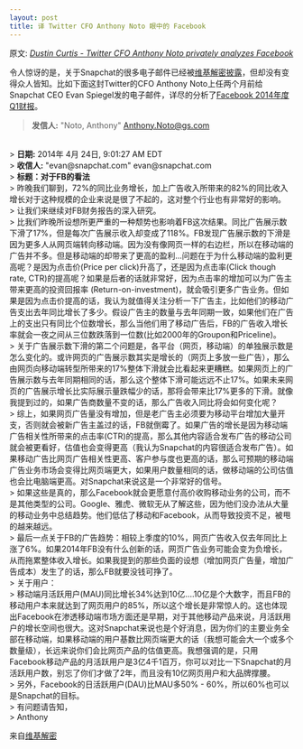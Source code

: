 ```yaml
---
layout: post
title: 译 Twitter CFO Anthony Noto 眼中的 Facebook
---
```


原文: <i>[Dustin Curtis - Twitter CFO Anthony Noto privately analyzes Facebook](http://dcurt.is/twitter-cfo-anthony-noto-on-facebook)</i>
<!--more-->  

令人惊讶的是，关于Snapchat的很多电子邮件已经被[维基解密披露](https://wikileaks.org/sony/emails/)，但却没有变得众人皆知。比如下面这封Twitter的CFO Anthony Noto上任两个月前给Snapchat CEO Evan Spiegel发的电子邮件，详尽的分析了[Facebook 2014年度Q1财报](http://files.shareholder.com/downloads/AMDA-NJ5DZ/60743422x0x770141/E11463E4-19B2-44AD-A02A-02602311BD1C/FB_News_2014_4_23_Financial_Releases.pdf)。

> <b>发信人:</b> "Noto, Anthony" Anthony.Noto@gs.com
<br>
> <b>日期:</b> 2014年 4月 24日, 9:01:27 AM EDT
<br>
> <b>收信人:</b> "evan@snapchat.com" evan@snapchat.com
<br>
> <b>标题：对于FB的看法</b>
<br>
> 昨晚我们聊到，72%的同比业务增长，加上广告收入所带来的82%的同比收入增长对于这种规模的企业来说是很了不起的，这对整个行业也有非常好的影响。
<br>
> 让我们来继续对FB财务报告的深入研究。
<br>
> 比我们昨晚所设想所更严重的一种颓势也影响着FB这次结果。同比广告展示数下滑了17%，但是每次广告展示收入却变成了118%。FB发现广告展示数的下滑是因为更多人从网页端转向移动端。因为没有像网页一样的右边栏，所以在移动端的广告并不多。但是移动端的却带来了更高的盈利...问题在于为什么移动端的盈利更高呢？是因为点击价(Price per click)升高了，还是因为点击率(Click though rate, CTR)的提高呢？如果是后者的话就非常好，因为点击率的增加可以为广告主带来更高的投资回报率 (Return-on-investment)，就会吸引更多广告业务。但如果是因为点击价提高的话，我认为就值得关注分析一下广告主，比如他们的移动广告支出去年同比增长了多少。假设广告主的数量与去年同期一致，如果他们在广告上的支出只有同比个位数增长，那么当他们用了移动广告后，FB的广告收入增长率就会一夜之间从三位数跌落到一位数(比如2000年的Groupon和Priceline)。
<br>
> 关于广告展示数下滑的第二个问题是，各平台（网页，移动端）的单独展示数是怎么变化的。或许网页的广告展示数其实是增长的（网页上多放一些广告），那么由网页向移动端转型所带来的17%整体下滑就会比看起来更糟糕。如果网页上的广告展示数与去年同期相同的话，那么这个整体下滑可能远远不止17%。如果未来网页的广告展示增长比实际展示量跌幅少的话，那将会带来比17%更多的下滑。就像我提到过的，如果广告商数量不变的话，那么广告收入同比将会如何变化呢？
<br>
> 综上，如果网页广告量没有增加，但是老广告主必须要为移动平台增加大量开支，否则就会被新广告主盖过的话，FB就倒霉了。如果广告的增长是因为移动端广告相关性所带来的点击率(CTR)的提高，那么其他内容适合发布广告的移动公司就会被更看好，估值也会变得更高（我认为Snapchat的内容很适合发布广告）。如果移动广告比网页广告相关性更高、客户参与度也更高的话，那么可预期的移动端广告业务市场会变得比网页端更大，如果用户数量相同的话，做移动端的公司估值也会比电脑端更高。对Snapchat来说这是一个非常好的信号。
<br>
> 如果这些是真的，那么Facebook就会更愿意付高价收购移动业务的公司，而不是其他类型的公司。Google、雅虎、微软无从了解这些，因为他们没办法从大量的移动业务中总结趋势。他们低估了移动和Facebook，从而导致投资不足，被甩的越来越远。
<br>
> 最后一点关于FB的广告趋势：相较上季度的10%，网页广告收入仅去年同比上涨了6%。如果2014年FB没有什么创新的话，网页广告业务可能会变为负增长，从而拖累整体收入增长。如果我提到的那些负面的设想（增加网页广告量，增加广告成本）发生了的话，那么FB就要没钱可挣了。
<br>
> 关于用户：
<br>
> 移动端月活跃用户(MAU)同比增长34%达到10亿....10亿是个大数字，而且FB的移动用户本来就达到了网页用户的85%，所以这个增长是非常惊人的。这也体现出Facebook在渗透移动端市场方面还是早期，对于其他移动产品来说，月活跃用户的增长空间也很大。这对Snapchat来说也是个好消息，因为你们的主要业务全部在移动端，如果移动端的用户基数比网页端更大的话（我想可能会大一个或多个数量级），长远来说你们会比网页产品的估值更高。我想强调的是，只用Facebook移动产品的月活跃用户是3亿4千1百万，你可以对比一下Snapchat的月活跃用户数，别忘了你们才做了2年，而且没有10亿网页用户和大品牌撑腰。
<br>
> 另外，Facebook的日活跃用户(DAU)比MAU多50% - 60%，所以60%也可以是Snapchat的目标。
<br>
> 有问题请告知，
<br>
> Anthony


来自[维基解密](https://wikileaks.org/sony/emails/emailid/122548)
